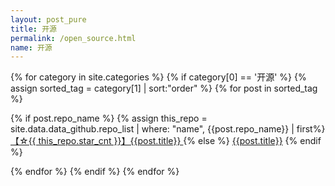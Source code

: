 ```yaml
---
layout: post_pure
title: 开源
permalink: /open_source.html
name: 开源
---
```



{% for category in site.categories %}
{% if category[0] == '开源' %}
{% assign sorted_tag = category[1] | sort:"order" %}
{% for post in sorted_tag %}

{% if post.repo_name %}
    {% assign this_repo = site.data.data_github.repo_list | where: "name", {{post.repo_name}} | first%}
<a href="{{ post.url }}">【☆{{ this_repo.star_cnt }}】{{post.title}} </a>
{% else %}
<a href="{{ post.url }}">{{post.title}}</a>
{% endif %}

{% endfor %}
{% endif %}
{% endfor %}

